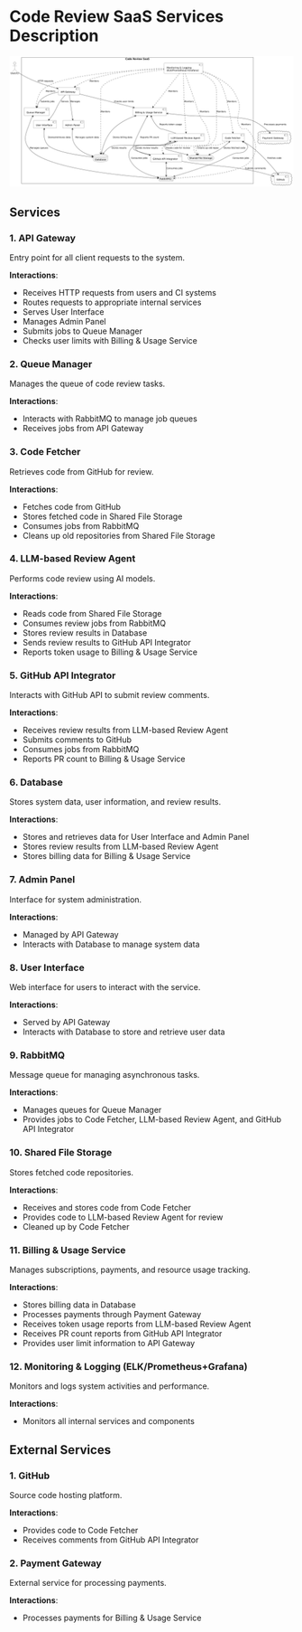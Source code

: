 # Code Review SaaS Services Description

![Code Review SaaS Service Architecture](./components.png)

## Services

### 1. API Gateway
Entry point for all client requests to the system.

**Interactions**:
- Receives HTTP requests from users and CI systems
- Routes requests to appropriate internal services
- Serves User Interface
- Manages Admin Panel
- Submits jobs to Queue Manager
- Checks user limits with Billing & Usage Service

### 2. Queue Manager
Manages the queue of code review tasks.

**Interactions**:
- Interacts with RabbitMQ to manage job queues
- Receives jobs from API Gateway

### 3. Code Fetcher
Retrieves code from GitHub for review.

**Interactions**:
- Fetches code from GitHub
- Stores fetched code in Shared File Storage
- Consumes jobs from RabbitMQ
- Cleans up old repositories from Shared File Storage

### 4. LLM-based Review Agent
Performs code review using AI models.

**Interactions**:
- Reads code from Shared File Storage
- Consumes review jobs from RabbitMQ
- Stores review results in Database
- Sends review results to GitHub API Integrator
- Reports token usage to Billing & Usage Service

### 5. GitHub API Integrator
Interacts with GitHub API to submit review comments.

**Interactions**:
- Receives review results from LLM-based Review Agent
- Submits comments to GitHub
- Consumes jobs from RabbitMQ
- Reports PR count to Billing & Usage Service

### 6. Database
Stores system data, user information, and review results.

**Interactions**:
- Stores and retrieves data for User Interface and Admin Panel
- Stores review results from LLM-based Review Agent
- Stores billing data for Billing & Usage Service

### 7. Admin Panel
Interface for system administration.

**Interactions**:
- Managed by API Gateway
- Interacts with Database to manage system data

### 8. User Interface
Web interface for users to interact with the service.

**Interactions**:
- Served by API Gateway
- Interacts with Database to store and retrieve user data

### 9. RabbitMQ
Message queue for managing asynchronous tasks.

**Interactions**:
- Manages queues for Queue Manager
- Provides jobs to Code Fetcher, LLM-based Review Agent, and GitHub API Integrator

### 10. Shared File Storage
Stores fetched code repositories.

**Interactions**:
- Receives and stores code from Code Fetcher
- Provides code to LLM-based Review Agent for review
- Cleaned up by Code Fetcher

### 11. Billing & Usage Service
Manages subscriptions, payments, and resource usage tracking.

**Interactions**:
- Stores billing data in Database
- Processes payments through Payment Gateway
- Receives token usage reports from LLM-based Review Agent
- Receives PR count reports from GitHub API Integrator
- Provides user limit information to API Gateway

### 12. Monitoring & Logging (ELK/Prometheus+Grafana)
Monitors and logs system activities and performance.

**Interactions**:
- Monitors all internal services and components

## External Services

### 1. GitHub
Source code hosting platform.

**Interactions**:
- Provides code to Code Fetcher
- Receives comments from GitHub API Integrator

### 2. Payment Gateway
External service for processing payments.

**Interactions**:
- Processes payments for Billing & Usage Service

